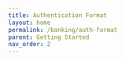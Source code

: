 ```yaml
---
title: Authentication Format
layout: home
permalink: /banking/auth-format
parent: Getting Started
nav_order: 2
---
```

